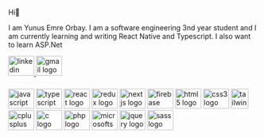 <p align="left">Hi👋</p>  <p>  I am Yunus Emre Orbay. I am a software engineering 3nd year student and I am currently learning and writing React Native and Typescript. I also want to learn ASP.Net</p>

<div align="left">
  <a href="https://www.linkedin.com/in/yunus-emre-orbay-82081220a/" target="_blank">
    <img src="https://raw.githubusercontent.com/maurodesouza/profile-readme-generator/master/src/assets/icons/social/linkedin/default.svg" width="52" height="40" alt="linkedin logo"  />
  </a>
  <a href="https://mail.google.com/mail/?view=cm&fs=1&to=yeoorbay@gmail.com" target="_blank">
    <img src="https://raw.githubusercontent.com/maurodesouza/profile-readme-generator/master/src/assets/icons/social/gmail/default.svg" width="52" height="40" alt="gmail logo"  />
  </a>
</div>

###

<div align="left">
  <img title="JavaScript" src="https://cdn.jsdelivr.net/gh/devicons/devicon/icons/javascript/javascript-original.svg" height="40" width="52" alt="javascript logo"  />
  <img title="TypeScript" src="https://cdn.jsdelivr.net/gh/devicons/devicon/icons/typescript/typescript-original.svg" height="40" width="52" alt="typescript logo"  />
  <img title="React" src="https://cdn.jsdelivr.net/gh/devicons/devicon/icons/react/react-original.svg" height="40" width="52" alt="react logo"  />
  <img title="React Redux" src="https://cdn.jsdelivr.net/gh/devicons/devicon/icons/redux/redux-original.svg" height="40" width="52" alt="redux logo"  />
  <img title="Next.js" src="https://cdn.jsdelivr.net/gh/devicons/devicon/icons/nextjs/nextjs-original.svg" height="40" width="52" alt="nextjs logo"  />
  <img title="Firebase" src="https://cdn.jsdelivr.net/gh/devicons/devicon/icons/firebase/firebase-plain.svg" height="40" width="52" alt="firebase logo"  />
  <img title="HTML" src="https://cdn.jsdelivr.net/gh/devicons/devicon/icons/html5/html5-original.svg" height="40" width="52" alt="html5 logo"  />
  <img title="CSS" src="https://cdn.jsdelivr.net/gh/devicons/devicon/icons/css3/css3-original.svg" height="40" width="52" alt="css3 logo"  />
  <img title="Tailwind CSS" src="https://i.pinimg.com/originals/61/f5/e0/61f5e0d554161a814ddc713d3ff9c3fe.png" height="40" width="35" alt="tailwindcss logo"  />
  <img title="C++" src="https://cdn.jsdelivr.net/gh/devicons/devicon/icons/cplusplus/cplusplus-original.svg" height="40" width="52" alt="cplusplus logo"  />
  <img title="C" src="https://cdn.jsdelivr.net/gh/devicons/devicon/icons/c/c-original.svg" height="40" width="52" alt="c logo"  />
  <img title="PHP" src="https://cdn.jsdelivr.net/gh/devicons/devicon/icons/php/php-original.svg" height="40" width="52" alt="php logo"  />
  <img title="MSSQLServer" src="https://cdn.jsdelivr.net/gh/devicons/devicon/icons/microsoftsqlserver/microsoftsqlserver-plain.svg" height="40" width="52" alt="microsoftsqlserver logo"  />
  <img title="Jquery" src="https://cdn.jsdelivr.net/gh/devicons/devicon/icons/jquery/jquery-original.svg" height="40" width="52" alt="jquery logo"  />
  <img title="Sass" src="https://cdn.jsdelivr.net/gh/devicons/devicon/icons/sass/sass-original.svg" height="40" width="52" alt="sass logo"  />
</div>


###














